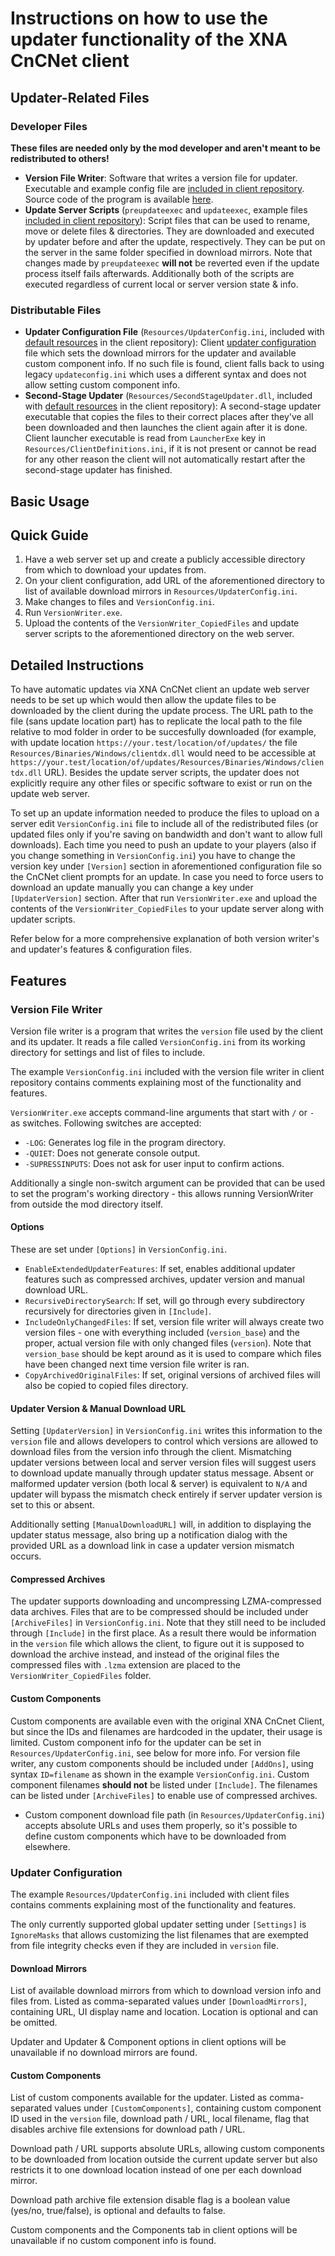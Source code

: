 # Instructions on how to use the updater functionality of the XNA CnCNet client

Updater-Related Files
-------------------

### Developer Files
**These files are needed only by the mod developer and aren't meant to be redistributed to others!** 
- **Version File Writer**: Software that writes a version file for updater. Executable and example config file are [included in client repository](../AdditionalFiles/VersionFileWriter). Source code of the program is available [here](https://github.com/Starkku/VersionWriter).
- **Update Server Scripts** (`preupdateexec` and `updateexec`, example files [included in client repository](../AdditionalFiles/UpdateServerScripts)): Script files that can be used to rename, move or delete files & directories. They are downloaded and executed by updater before and after the update, respectively. They can be put on the server in the same folder specified in download mirrors. Note that changes made by `preupdateexec` **will not** be reverted even if the update process itself fails afterwards. Additionally both of the scripts are executed regardless of current local or server version state & info.

### Distributable Files
- **Updater Configuration File** (`Resources/UpdaterConfig.ini`, included with [default resources](../DXMainClient/Resources/DTA) in the client repository): Client [updater configuration](#updater-configuration) file which sets the download mirrors for the updater and available custom component info. If no such file is found, client falls back to using legacy `updateconfig.ini` which uses a different syntax and does not allow setting custom component info.
- **Second-Stage Updater** (`Resources/SecondStageUpdater.dll`, included with [default resources](../DXMainClient/Resources/DTA) in the client repository): A second-stage updater executable that copies the files to their correct places after they've all been downloaded and then launches the client again after it is done. Client launcher executable is read from `LauncherExe` key in `Resources/ClientDefinitions.ini`, if it is not present or cannot be read for any other reason the client will not automatically restart after the second-stage updater has finished.

Basic Usage
-----------

## Quick Guide
1. Have a web server set up and create a publicly accessible directory from which to download your updates from.
2. On your client configuration, add URL of the aforementioned directory to list of available download mirrors in `Resources/UpdaterConfig.ini`. 
3. Make changes to files and `VersionConfig.ini`.
4. Run `VersionWriter.exe`.
5. Upload the contents of the `VersionWriter_CopiedFiles` and update server scripts to the aforementioned directory on the web server.

## Detailed Instructions
To have automatic updates via XNA CnCNet client an update web server needs to be set up which would then allow the update files to be downloaded by the client during the update process. The URL path to the file (sans update location part) has to replicate the local path to the file relative to mod folder in order to be succesfully downloaded (for example, with update location `https://your.test/location/of/updates/` the file `Resources/Binaries/Windows/clientdx.dll` would need to be accessible at `https://your.test/location/of/updates/Resources/Binaries/Windows/clientdx.dll` URL). Besides the update server scripts, the updater does not explicitly require any other files or specific software to exist or run on the update web server.

To set up an update information needed to produce the files to upload on a server edit `VersionConfig.ini` file to include all of the redistributed files (or updated files only if you're saving on bandwidth and don't want to allow full downloads). Each time you need to push an update to your players (also if you change something in `VersionConfig.ini`) you have to change the version key under `[Version]` section in aforementioned configuration file so the CnCNet client prompts for an update. In case you need to force users to download an update manually you can change a key under `[UpdaterVersion]` section. After that run `VersionWriter.exe` and upload the contents of the `VersionWriter_CopiedFiles` to your update server along with updater scripts.

Refer below for a more comprehensive explanation of both version writer's and updater's features & configuration files.

Features
-------

### Version File Writer
Version file writer is a program that writes the `version` file used by the client and its updater. It reads a file called `VersionConfig.ini` from its working directory for settings and list of files to include.

The example `VersionConfig.ini` included with the version file writer in client repository contains comments explaining most of the functionality and features.

`VersionWriter.exe` accepts command-line arguments that start with `/` or `-` as switches. Following switches are accepted:
- `-LOG`: Generates log file in the program directory.
- `-QUIET`: Does not generate console output.
- `-SUPRESSINPUTS`: Does not ask for user input to confirm actions.

 Additionally a single non-switch argument can be provided that can be used to set the program's working directory - this allows running VersionWriter from outside the mod directory itself.

#### Options
These are set under `[Options]` in `VersionConfig.ini`.
- `EnableExtendedUpdaterFeatures`: If set, enables additional updater features such as compressed archives, updater version and manual download URL.
- `RecursiveDirectorySearch`: If set, will go through every subdirectory recursively for directories given in `[Include]`.
- `IncludeOnlyChangedFiles`: If set, version file writer will always create two version files - one with everything included (`version_base`) and the proper, actual version file with only changed files (`version`). Note that `version_base` should be kept around as it is used to compare which files have been changed next time version file writer is ran.
- `CopyArchivedOriginalFiles`: If set, original versions of archived files will also be copied to copied files directory.

#### Updater Version & Manual Download URL
Setting `[UpdaterVersion]` in `VersionConfig.ini` writes this information to the `version` file and allows developers to control which versions are allowed to download files from the version info through the client. Mismatching updater versions between local and server version files will suggest users to download update manually through updater status message. Absent or malformed updater version (both local & server) is equivalent to `N/A` and updater will bypass the mismatch check entirely if server  updater version is set to this or absent.

Additionally setting `[ManualDownloadURL]` will, in addition to displaying the updater status message, also bring up a notification dialog with the provided URL as a download link in case a updater version mismatch occurs.

#### Compressed Archives
The updater supports downloading and uncompressing LZMA-compressed data archives. Files that are to be compressed should be included under `[ArchiveFiles]` in `VersionConfig.ini`. Note that they still need to be included through `[Include]` in the first place. As a result there would be information in the `version` file which allows the client, to figure out it is supposed to download the archive instead, and instead of the original files the compressed files with `.lzma` extension are placed to the `VersionWriter_CopiedFiles` folder.

#### Custom Components
Custom components are available even with the original XNA CnCnet Client, but since the IDs and filenames are hardcoded in the updater, their usage is limited. Custom component info for the updater can be set in `Resources/UpdaterConfig.ini`, see below for more info. For version file writer, any custom components should be included under `[AddOns]`, using syntax `ID=filename` as shown in the example `VersionConfig.ini`. Custom component filenames **should not** be listed under `[Include]`. The filenames can be listed under `[ArchiveFiles]` to enable use of compressed archives.

- Custom component download file path (in `Resources/UpdaterConfig.ini`) accepts absolute URLs and uses them properly, so it's possible to define custom components which have to be downloaded from elsewhere.

### Updater Configuration
The example `Resources/UpdaterConfig.ini` included with client files contains comments explaining most of the functionality and features.

The only currently supported global updater setting under `[Settings]` is `IgnoreMasks` that allows customizing the list filenames that are exempted from file integrity checks even if they are included in `version` file.

#### Download Mirrors
List of available download mirrors from which to download version info and files from. Listed as comma-separated values under `[DownloadMirrors]`, containing URL, UI display name and location. Location is optional and can be omitted.

Updater and Updater & Component options in client options will be unavailable if no download mirrors are found.

#### Custom Components
List of custom components available for the updater. Listed as comma-separated values under `[CustomComponents]`, containing custom component ID used in the `version` file, download path / URL, local filename, flag that disables archive file extensions for download path / URL.

Download path / URL supports absolute URLs, allowing custom components to be downloaded from location outside the current update server but also restricts it to one download location instead of one per each download mirror.

Download path archive file extension disable flag is a boolean value (yes/no, true/false), is optional and defaults to false.

Custom components and the Components tab in client options will be unavailable if no custom component info is found.
